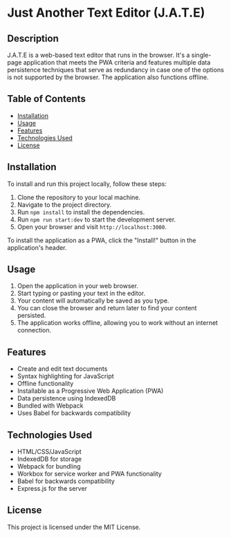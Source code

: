 # Just Another Text Editor (J.A.T.E)

## Description

J.A.T.E is a web-based text editor that runs in the browser. It's a single-page application that meets the PWA criteria and features multiple data persistence techniques that serve as redundancy in case one of the options is not supported by the browser. The application also functions offline.

## Table of Contents

- [Installation](#installation)
- [Usage](#usage)
- [Features](#features)
- [Technologies Used](#technologies-used)
- [License](#license)

## Installation

To install and run this project locally, follow these steps:

1. Clone the repository to your local machine.
2. Navigate to the project directory.
3. Run `npm install` to install the dependencies.
4. Run `npm run start:dev` to start the development server.
5. Open your browser and visit `http://localhost:3000`.

To install the application as a PWA, click the "Install!" button in the application's header.

## Usage

1. Open the application in your web browser.
2. Start typing or pasting your text in the editor.
3. Your content will automatically be saved as you type.
4. You can close the browser and return later to find your content persisted.
5. The application works offline, allowing you to work without an internet connection.

## Features

- Create and edit text documents
- Syntax highlighting for JavaScript
- Offline functionality
- Installable as a Progressive Web Application (PWA)
- Data persistence using IndexedDB
- Bundled with Webpack
- Uses Babel for backwards compatibility

## Technologies Used

- HTML/CSS/JavaScript
- IndexedDB for storage
- Webpack for bundling
- Workbox for service worker and PWA functionality
- Babel for backwards compatibility
- Express.js for the server

## License

This project is licensed under the MIT License.
